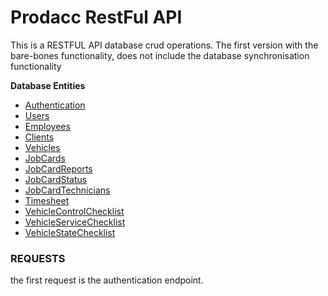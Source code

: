# Prodacc RestFul API

This is a RESTFUL API database crud operations. The first version with the bare-bones functionality, does not
include the database synchronisation functionality

**Database Entities**
* [Authentication](documentation/authentication.md)
* [Users](documentation/users.md)
* [Employees](documentation/employees.md)
* [Clients](documentation/clients.md)
* [Vehicles](documentation/vehicles.md)
* [JobCards](documentation/jobCards.md)
* [JobCardReports](documentation/jobCardReport.md)
* [JobCardStatus](documentation/jobCardStatus.md)
* [JobCardTechnicians](documentation/jobCardTechnicians.md)
* [Timesheet](documentation/timesheets.md)
* [VehicleControlChecklist](documentation/vehicleControlChecklist.md)
* [VehicleServiceChecklist](documentation/vehicleServiceChecklist.md)
* [VehicleStateChecklist](documentation/vehicleStateChecklist.md)

### **REQUESTS**

the first request is the authentication endpoint.















